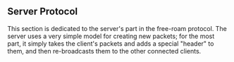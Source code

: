 ## Server Protocol

This section is dedicated to the server's part in the free-roam protocol. The server uses a very simple model for creating new packets; for the most part, it simply takes the client's packets and adds a special "header" to them, and then re-broadcasts them to the other connected clients.
